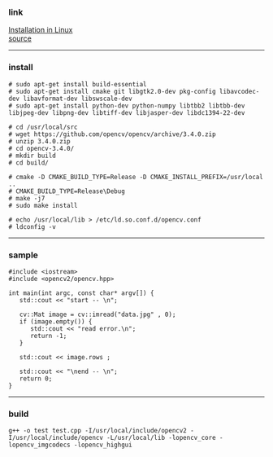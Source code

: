
### link
[Installation in Linux](https://docs.opencv.org/master/d7/d9f/tutorial_linux_install.html)   
[source](https://opencv.org/releases.html)

---

### install

	# sudo apt-get install build-essential
	# sudo apt-get install cmake git libgtk2.0-dev pkg-config libavcodec-dev libavformat-dev libswscale-dev
	# sudo apt-get install python-dev python-numpy libtbb2 libtbb-dev libjpeg-dev libpng-dev libtiff-dev libjasper-dev libdc1394-22-dev

```
# cd /usr/local/src
# wget https://github.com/opencv/opencv/archive/3.4.0.zip
# unzip 3.4.0.zip
# cd opencv-3.4.0/
# mkdir build
# cd build/

# cmake -D CMAKE_BUILD_TYPE=Release -D CMAKE_INSTALL_PREFIX=/usr/local ..
# CMAKE_BUILD_TYPE=Release\Debug
# make -j7 
# sudo make install

# echo /usr/local/lib > /etc/ld.so.conf.d/opencv.conf
# ldconfig -v
```

---

### sample


	#include <iostream>
	#include <opencv2/opencv.hpp>
	
	int main(int argc, const char* argv[]) {
	   std::cout << "start -- \n";
	
	   cv::Mat image = cv::imread("data.jpg" , 0);
	   if (image.empty()) {
	      std::cout << "read error.\n";
	      return -1;
	   }
	
	   std::cout << image.rows ;
	
	   std::cout << "\nend -- \n";
	   return 0;
	}

---

### build

	g++ -o test test.cpp -I/usr/local/include/opencv2 -I/usr/local/include/opencv -L/usr/local/lib -lopencv_core -lopencv_imgcodecs -lopencv_highgui


